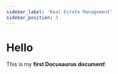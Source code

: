 ```yaml
---
sidebar_label: 'Real Estate Management'
sidebar_position: 3
---
```


# Hello

This is my **first Docusaurus document**!
